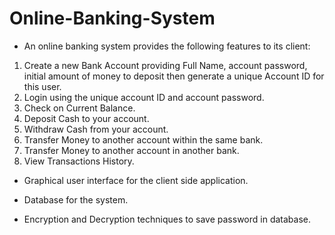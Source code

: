 # Online-Banking-System

- An online banking system provides the following features to its client:
1. Create a new Bank Account providing Full Name, account password, initial amount of money to deposit then generate a unique
Account ID for this user.
2. Login using the unique account ID and account password.
3. Check on Current Balance.
4. Deposit Cash to your account.
5. Withdraw Cash from your account.
6. Transfer Money to another account within the same bank.
7. Transfer Money to another account in another bank.
8. View Transactions History.

- Graphical user interface for the client side application.

- Database for the system. 

- Encryption and Decryption techniques to save password in database.
